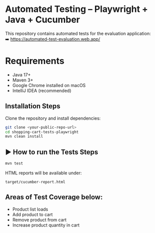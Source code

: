 # Automated Testing  – Playwright + Java + Cucumber

This repository contains automated tests for the evaluation application:  
➡️ https://automated-test-evaluation.web.app/

#  Requirements
- Java 17+
- Maven 3+
- Google Chrome installed on macOS
- IntelliJ IDEA (recommended)

##  Installation Steps
Clone the repository and install dependencies:
```bash
git clone <your-public-repo-url>
cd shopping-cart-tests-playwright
mvn clean install
```

## ▶ How to run the Tests Steps 
```bash
mvn test
```
HTML reports will be available under:
```
target/cucumber-report.html
```
## Areas of Test Coverage below:
- Product list loads
- Add product to cart
- Remove product from cart
- Increase product quantity in cart
